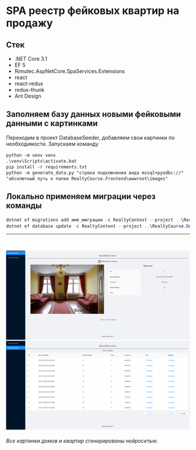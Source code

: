 # SPA реестр фейковых квартир на продажу

## Стек
- .NET Core 3.1
- EF 5
- Rimutec.AspNetCore.SpaServices.Extensions
- react
- react-redux
- redux-thunk
- Ant Design


## Заполняем базу данных новыми фейковыми данными с картинками
Переходим в проект DatabaseSeeder, добавляем свои картинки по необходимости.
Запускаем команду
```
python -m venv venv
.\venv\Scripts\activate.bat
pip install -r requirements.txt
python -m generate_data.py "строка подключения вида mssql+pyodbc://" "абсолютный путь к папке RealtyCourse.Frontend\wwwroot\images"
```


## Локально применяем миграции через команды
```powershell
dotnet ef migrations add имя_миграции -c RealtyContext --project ..\RealtyCourse.DAL
dotnet ef database update -c RealtyContext --project ..\RealtyCourse.DAL
```

-----
</br>

![квартира](media/img1.png)
![таблица](media/img2.png)
###### Все картинки домов и квартир сгенерированы нейросетью.